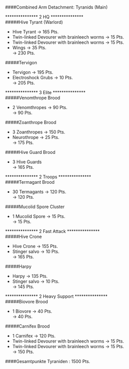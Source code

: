 ####Combined Arm Detachment: Tyranids (Main)  

*************** 2 HQ ***************  
#####Hive Tyrant (Warlord)  
 + Hive Tyrant -> 165 Pts.  
 + Twin-linked Devourer with brainleech worms -> 15 Pts.  
 + Twin-linked Devourer with brainleech worms -> 15 Pts.  
 + Wings -> 35 Pts.  
-> 230 Pts.  

#####Tervigon  
 + Tervigon -> 195 Pts.  
 + Electroshock Grubs -> 10 Pts.  
-> 205 Pts.  

*************** 3 Elite ***************  
#####Venomthrope Brood  
 + 2 Venomthropes -> 90 Pts.  
-> 90 Pts.  
 
#####Zoanthrope Brood  
 + 3 Zoanthropes -> 150 Pts.  
 + Neurothrope -> 25 Pts.  
-> 175 Pts.  

#####Hive Guard Brood  
 + 3 Hive Guards  
-> 165 Pts.  
  
***************  2 Troops ***************  
#####Termagant Brood  
 + 30 Termagants  -> 120 Pts.  
-> 120 Pts.  

#####Mucolid Spore Cluster  
 + 1 Mucolid Spore -> 15 Pts.  
-> 15 Pts.  

***************  2 Fast Attack ***************  
#####Hive Crone  
 + Hive Crone -> 155 Pts.  
 + Stinger salvo -> 10 Pts.  
-> 165 Pts.  

#####Harpy  
 + Harpy -> 135 Pts.  
 + Stinger salvo -> 10 Pts.  
-> 145 Pts.  

***************  2 Heavy Support ***************  
#####Biovore Brood  
 + 1 Biovore -> 40 Pts.  
-> 40 Pts.  

#####Carnifex Brood  
 + 1 Carnifex -> 120 Pts.  
 + Twin-linked Devourer with brainleech worms -> 15 Pts.  
 + Twin-linked Devourer with brainleech worms -> 15 Pts.  
-> 150 Pts.  

####Gesamtpunkte Tyraniden : 1500 Pts.
